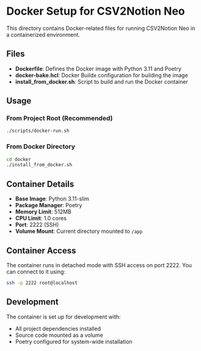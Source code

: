 # Docker Setup for CSV2Notion Neo

This directory contains Docker-related files for running CSV2Notion Neo in a containerized environment.

## Files

- **Dockerfile**: Defines the Docker image with Python 3.11 and Poetry
- **docker-bake.hcl**: Docker Buildx configuration for building the image
- **install_from_docker.sh**: Script to build and run the Docker container

## Usage

### From Project Root (Recommended)
```bash
./scripts/docker-run.sh
```

### From Docker Directory
```bash
cd docker
./install_from_docker.sh
```

## Container Details

- **Base Image**: Python 3.11-slim
- **Package Manager**: Poetry
- **Memory Limit**: 512MB
- **CPU Limit**: 1.0 cores
- **Port**: 2222 (SSH)
- **Volume Mount**: Current directory mounted to `/app`

## Container Access

The container runs in detached mode with SSH access on port 2222. You can connect to it using:

```bash
ssh -p 2222 root@localhost
```

## Development

The container is set up for development with:
- All project dependencies installed
- Source code mounted as a volume
- Poetry configured for system-wide installation 
